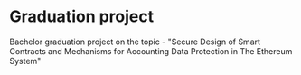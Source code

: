 # Graduation project
Bachelor graduation project on the topic - "Secure Design of Smart Contracts and Mechanisms for Accounting Data Protection in The Ethereum System"
